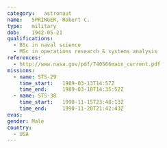 ```yaml
---
category:	astronaut
name:	SPRINGER, Robert C.
type:	military
dob:	1942-05-21
qualifications:
  - BSc in naval science
  - MSc in operations research & systems analysis
references:
  - http://www.nasa.gov/pdf/740566main_current.pdf
missions:
  - name: STS-29
    time_start:   1989-03-13T14:57Z
    time_end:     1989-03-18T14:35:52Z
  - name: STS-38
    time_start:   1990-11-15T23:48:13Z
    time_end:     1990-11-20T21:42:43Z
evas:
gender:	Male
country:
  - USA
---
```

